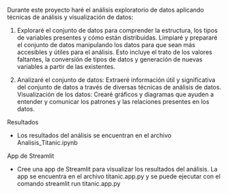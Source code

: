 Durante este proyecto haré el análisis exploratorio de datos aplicando técnicas de análisis y visualización de datos:

1. Exploraré el conjunto de datos para comprender la estructura, los tipos de variables presentes y cómo están distribuidas.
   Limpiaré y prepararé el conjunto de datos manipulando los datos para que sean más accesibles y útiles para el análisis. Esto incluye el trato de los valores faltantes, la conversión de tipos de datos y generación de nuevas variables a partir de las existentes.
   
2. Analizaré el conjunto de datos: Extraeré información útil y significativa del conjunto de datos a través de diversas técnicas de análisis de datos.
   Visualización de los datos: Crearé gráficos y diagramas que ayuden a entender y comunicar los patrones y las relaciones presentes en los datos.

Resultados
- Los resultados del análisis se encuentran en el archivo Analisis_Titanic.ipynb

App de Streamlit
- Cree una app de Streamlit para visualizar los resultados del análisis.
La app se encuentra en el archivo titanic.app.py y se puede ejecutar con el comando streamlit run titanic.app.py

